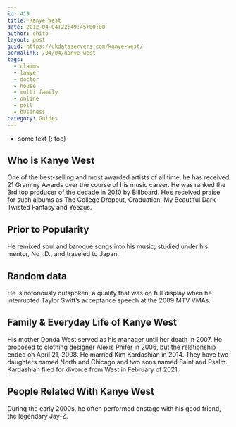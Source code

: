 ```yaml
---
id: 419
title: Kanye West
date: 2012-04-04T22:49:45+00:00
author: chito
layout: post
guid: https://ukdataservers.com/kanye-west/
permalink: /04/04/kanye-west
tags:
  - claims
  - lawyer
  - doctor
  - house
  - multi family
  - online
  - poll
  - business
category: Guides
---
```


* some text
{: toc}


## Who is  Kanye West
                  
                  
                  
One of the best-selling and most awarded artists of all time, he has received 21 Grammy Awards over the course of his music career. He was ranked the 3rd top producer of the decade in 2010 by Billboard. He&#8217;s received praise for such albums as The College Dropout, Graduation, My Beautiful Dark Twisted Fantasy and Yeezus.
                  
                
                
                
## Prior to Popularity 
                  
                  
                  
He remixed soul and baroque songs into his music, studied under his mentor, No I.D., and traveled to Japan.
                  
                
                
                
## Random data 
                  
                  
                  
He is notoriously outspoken, a quality that was on full display when he interrupted Taylor Swift&#8217;s acceptance speech at the 2009 MTV VMAs.
                  
                
                
                
## Family & Everyday Life of Kanye West
                  
                  
                  
His mother Donda West served as his manager until her death in 2007. He proposed to clothing designer Alexis Phifer in 2006, but the relationship ended on April 21, 2008. He married Kim Kardashian in 2014. They have two daughters named North and Chicago and two sons named Saint and Psalm. Kardashian filed for divorce from West in February of 2021.
                  
                
                
                
## People Related With  Kanye West
                  
                  
                  
During the early 2000s, he often performed onstage with his good friend, the legendary Jay-Z.
                  
                
              
            
          
          
          
    
    
  
